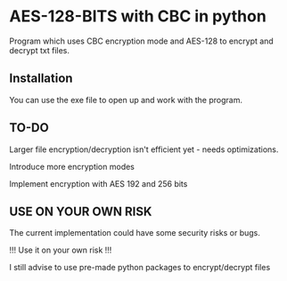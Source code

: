 ﻿# AES-128-BITS with CBC in python

Program which uses CBC encryption mode and AES-128 to encrypt and decrypt txt files.

## Installation

You can use the exe file to open up and work with the program.

## TO-DO

Larger file encryption/decryption isn't efficient yet - needs optimizations.

Introduce more encryption modes

Implement encryption with AES 192 and 256 bits

## USE ON YOUR OWN RISK

The current implementation could have some security risks or bugs.

!!! Use it on your own risk !!!

I still advise to use pre-made python packages to encrypt/decrypt files
